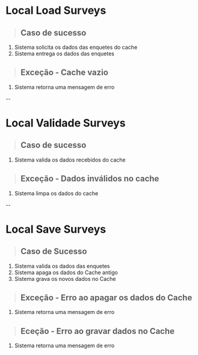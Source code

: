 # Local Load Surveys

> ## Caso de sucesso
1. Sistema solicita os dados das enquetes do cache
2. Sistema entrega os dados das enquetes

> ## Exceção - Cache vazio
1. Sistema retorna uma mensagem de erro

--

# Local Validade Surveys

> ## Caso de sucesso
1. Sistema valida os dados recebidos do cache

> ## Exceção - Dados inválidos no cache
1. Sistema limpa os dados do cache

--

# Local Save Surveys

> ## Caso de Sucesso 
1. Sistema valida os dados das enquetes
2. Sistema apaga os dados do Cache antigo
3. Sistema grava os novos dados no Cache

> ## Exceção - Erro ao apagar os dados do Cache
1. Sistema retorna uma mensagem de erro 

> ## Eceção - Erro ao gravar dados no Cache
1. Sistema retorna uma mensagem de erro 
